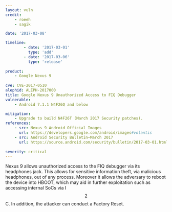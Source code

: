 ```yaml
---
layout: vuln
credit: 
    - roeeh
    - sagik

date: '2017-03-08'

timeline:
        - date: '2017-03-01'
          type: 'add'
        - date: '2017-03-06'
          type: 'release'
    
product:
    - Google Nexus 9
    
cve: CVE-2017-0510  
alephid: ALEPH-2017000
title: Google Nexus 9 Unauthorized Access to FIQ Debugger
vulnerable: 
    - Android 7.1.1 N4F26Q and below

mitigation:
    - Upgrade to build N4F26T (March 2017 Security patches).
references:
    - src: Nexus 9 Android Official Images
      url: https://developers.google.com/android/images#volantis
    - src: Android Security Bulletin—March 2017
      url: https://source.android.com/security/bulletin/2017-03-01.html#eop-in-kernel-fiq-debugger
      
severity: critical
---
```

Nexus 9 allows unauthorized access to the FIQ debugger via its headphones jack. This allows for sensitive information theft, via malicious headphones, out of any process. Moreover it allows the adversary to reboot the device into HBOOT, which may aid in further exploitation such as accessing internal SoCs via I$$2$$C. In addition, the attacker can conduct a Factory Reset.
